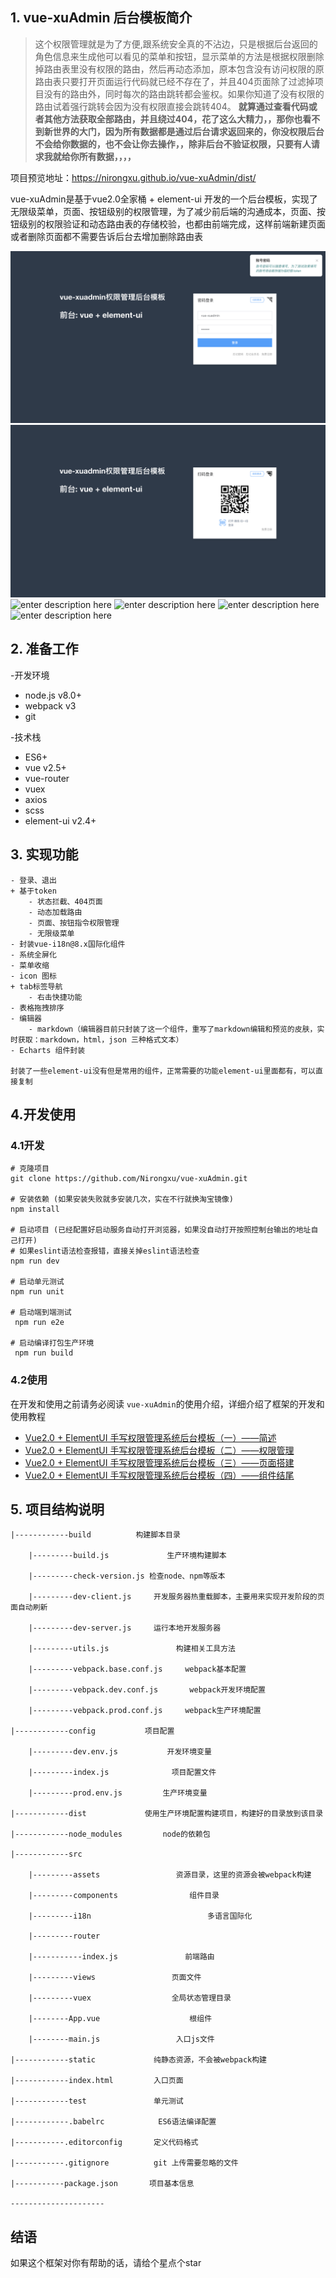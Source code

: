 ## 1. vue-xuAdmin 后台模板简介
> 这个权限管理就是为了方便,跟系统安全真的不沾边，只是根据后台返回的角色信息来生成他可以看见的菜单和按钮，显示菜单的方法是根据权限删除掉路由表里没有权限的路由，然后再动态添加，原本包含没有访问权限的原路由表只要打开页面运行代码就已经不存在了，并且404页面除了过滤掉项目没有的路由外，同时每次的路由跳转都会鉴权。如果你知道了没有权限的路由试着强行跳转会因为没有权限直接会跳转404。
**就算通过查看代码或者其他方法获取全部路由，并且绕过404，花了这么大精力，，那你也看不到新世界的大门，因为所有数据都是通过后台请求返回来的，你没权限后台不会给你数据的，也不会让你去操作，，除非后台不验证权限，只要有人请求我就给你所有数据，，，，**

项目预览地址：https://nirongxu.github.io/vue-xuAdmin/dist/

vue-xuAdmin是基于vue2.0全家桶 + element-ui 开发的一个后台模板，实现了无限级菜单，页面、按钮级别的权限管理，为了减少前后端的沟通成本，页面、按钮级别的权限验证和动态路由表的存储校验，也都由前端完成，这样前端新建页面或者删除页面都不需要告诉后台去增加删除路由表

![enter description here](https://www.github.com/Nirongxu/xiaoshujiang/raw/master/1552796499128.png)
![enter description here](https://www.github.com/Nirongxu/xiaoshujiang/raw/master/1552796567032.png)
![enter description here](https://i.loli.net/2018/12/12/5c10a2f90e38a.jpg)
![enter description here](https://i.loli.net/2018/12/16/5c153f4998458.jpg)
![enter description here](https://i.loli.net/2018/12/16/5c153fe516daf.jpg)
![enter description here](https://i.loli.net/2018/12/12/5c102c115c130.jpg)
## 2. 准备工作
-开发环境
- node.js v8.0+
- webpack v3
- git

-技术栈
- ES6+
- vue v2.5+
- vue-router
- vuex
- axios
- scss
- element-ui v2.4+

## 3. 实现功能
```
- 登录、退出
+ 基于token
	- 状态拦截、404页面
	- 动态加载路由
	- 页面、按钮指令权限管理
	- 无限级菜单
- 封装vue-i18n@8.x国际化组件
- 系统全屏化
- 菜单收缩
- icon 图标
+ tab标签导航
	- 右击快捷功能
- 表格拖拽排序
- 编辑器
	- markdown（编辑器目前只封装了这一个组件，重写了markdown编辑和预览的皮肤，实时获取：markdown，html，json 三种格式文本）
- Echarts 组件封装

封装了一些element-ui没有但是常用的组件，正常需要的功能element-ui里面都有，可以直接复制

```
## 4.开发使用
### 4.1开发
```
# 克隆项目
git clone https://github.com/Nirongxu/vue-xuAdmin.git

# 安装依赖 (如果安装失败就多安装几次，实在不行就换淘宝镜像)
npm install

# 启动项目 (已经配置好启动服务自动打开浏览器，如果没自动打开按照控制台输出的地址自己打开)
# 如果eslint语法检查报错，直接关掉eslint语法检查
npm run dev

# 启动单元测试
npm run unit

# 启动端到端测试
 npm run e2e

# 启动编译打包生产环境
 npm run build
```

### 4.2使用
在开发和使用之前请务必阅读 `vue-xuAdmin`的使用介绍，详细介绍了框架的开发和使用教程
- [Vue2.0 + ElementUI 手写权限管理系统后台模板（一）——简述](https://juejin.im/post/5c15332be51d4513ea6ed291)
- [Vue2.0 + ElementUI 手写权限管理系统后台模板（二）——权限管理](https://juejin.im/post/5c1552a65188250850604bb0)
- [Vue2.0 + ElementUI 手写权限管理系统后台模板（三）——页面搭建](https://juejin.im/post/5c156ae16fb9a049e660250c)
- [Vue2.0 + ElementUI 手写权限管理系统后台模板（四）——组件结尾](https://juejin.im/post/5c1605e76fb9a049b41c5cb0)

## 5. 项目结构说明
```
|------------build          构建脚本目录

    |---------build.js             生产环境构建脚本

    |---------check-version.js 检查node、npm等版本

    |---------dev-client.js     开发服务器热重载脚本，主要用来实现开发阶段的页面自动刷新

    |---------dev-server.js     运行本地开发服务器

    |---------utils.js               构建相关工具方法

    |---------vebpack.base.conf.js     webpack基本配置

    |---------vebpack.dev.conf.js       webpack开发环境配置

    |---------vebpack.prod.conf.js     webpack生产环境配置   

|------------config           项目配置

    |---------dev.env.js           开发环境变量

    |---------index.js              项目配置文件

    |---------prod.env.js         生产环境变量

|------------dist             使用生产环境配置构建项目，构建好的目录放到该目录

|------------node_modules         node的依赖包

|------------src

    |---------assets                 资源目录，这里的资源会被webpack构建

    |---------components        		组件目录

    |---------i18n					        多语言国际化

    |---------router

    |-----------index.js               前端路由

    |---------views					页面文件

    |---------vuex					全局状态管理目录

    |--------App.vue                	根组件

    |--------main.js                 入口js文件

|------------static             纯静态资源，不会被webpack构建

|------------index.html         入口页面

|------------test        		单元测试

|------------.babelrc            ES6语法编译配置

|-----------.editorconfig      	定义代码格式

|-----------.gitignore         	git 上传需要忽略的文件

|-----------package.json       项目基本信息

---------------------
```
## 结语
如果这个框架对你有帮助的话，请给个星点个star

